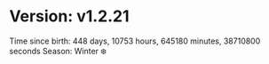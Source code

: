 # Version: v1.2.21
Time since birth: 448 days, 10753 hours, 645180 minutes, 38710800 seconds
Season: Winter ❄️
